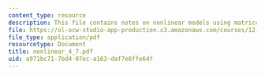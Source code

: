 ```yaml
---
content_type: resource
description: This file contains notes on nonlinear models using matrices.
file: https://ol-ocw-studio-app-production.s3.amazonaws.com/courses/12-864-inference-from-data-and-models-spring-2005/a971bc717bd407eca163daf7e6ffe64f_nonlinear_4_7.pdf
file_type: application/pdf
resourcetype: Document
title: nonlinear_4_7.pdf
uid: a971bc71-7bd4-07ec-a163-daf7e6ffe64f
---
```

